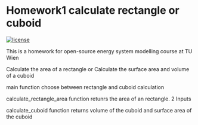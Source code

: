 # Homework1 calculate rectangle or cuboid

[![license](https://img.shields.io/badge/license-Apache%202.0-black)](https://github.com/11909383/Homework1/main/LICENSE)

This is a homework for open-source energy system modelling course at TU Wien </p>
Calculate the area of a rectangle or Calculate the surface area and volume of a cuboid </p>

main function choose between rectangle and cuboid calculation </p>
calculate_rectangle_area function retunrs the area of an rectangle. 2 Inputs </p>
calculate_cuboid function returns volume of the cuboid and surface area of the cuboid </p>

